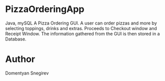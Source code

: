 # PizzaOrderingApp
Java, mySQL
A Pizza Ordering GUI. A user can order pizzas and more by selecting toppings, drinks and extras. Proceeds to Checkout window and Receipt Window. The information gathered from the GUI is then stored in a Database.

# Author
Domentyan Snegirev
